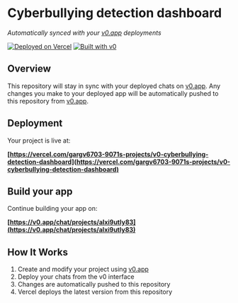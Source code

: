 # Cyberbullying detection dashboard

*Automatically synced with your [v0.app](https://v0.app) deployments*

[![Deployed on Vercel](https://img.shields.io/badge/Deployed%20on-Vercel-black?style=for-the-badge&logo=vercel)](https://vercel.com/gargv6703-9071s-projects/v0-cyberbullying-detection-dashboard)
[![Built with v0](https://img.shields.io/badge/Built%20with-v0.app-black?style=for-the-badge)](https://v0.app/chat/projects/alxi9utly83)

## Overview

This repository will stay in sync with your deployed chats on [v0.app](https://v0.app).
Any changes you make to your deployed app will be automatically pushed to this repository from [v0.app](https://v0.app).

## Deployment

Your project is live at:

**[https://vercel.com/gargv6703-9071s-projects/v0-cyberbullying-detection-dashboard](https://vercel.com/gargv6703-9071s-projects/v0-cyberbullying-detection-dashboard)**

## Build your app

Continue building your app on:

**[https://v0.app/chat/projects/alxi9utly83](https://v0.app/chat/projects/alxi9utly83)**

## How It Works

1. Create and modify your project using [v0.app](https://v0.app)
2. Deploy your chats from the v0 interface
3. Changes are automatically pushed to this repository
4. Vercel deploys the latest version from this repository
